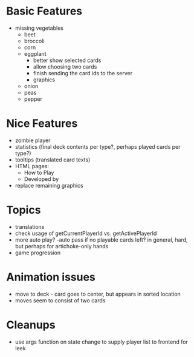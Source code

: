 Basic Features
===
- missing vegetables
  - beet
  - broccoli
  - corn
  - eggplant
    - better show selected cards
	- allow choosing two cards
	- finish sending the card ids to the server
	- graphics
  - onion
  - peas
  - pepper

Nice Features
===
- zombie player
- statistics (final deck contents per type?, perhaps played cards per type?)
- tooltips (translated card texts)
- HTML pages:
  - How to Play
  - Developed by
- replace remaining graphics

Topics
===
- translations
- check usage of getCurrentPlayerId vs. getActivePlayerId
- more auto play?
  -auto pass if no playable cards left? in general, hard, but perhaps for artichoke-only hands
- game progression

Animation issues
===
- move to deck - card goes to center, but appears in sorted location
- moves seem to consist of two cards


Cleanups
===
- use args function on state change to supply player list to frontend for leek
